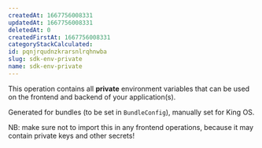 ```yaml
---
createdAt: 1667756008331
updatedAt: 1667756008331
deletedAt: 0
createdFirstAt: 1667756008331
categoryStackCalculated: 
id: pqnjrqudnzkrarsnlrqhnwba
slug: sdk-env-private
name: sdk-env-private
---
```


This operation contains all **private** environment variables that can be used on the frontend and backend of your application(s).

Generated for bundles (to be set in `BundleConfig`), manually set for King OS.

NB: make sure not to import this in any frontend operations, because it may contain private keys and other secrets!
